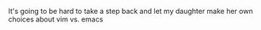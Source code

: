 It's going to be hard to take a step back and let my daughter make her own choices about vim vs. emacs

